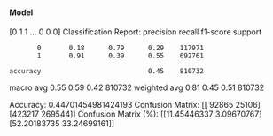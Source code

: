 #### Model
[0 1 1 ... 0 0 0]
Classification Report:
              precision    recall  f1-score   support

           0       0.18      0.79      0.29    117971
           1       0.91      0.39      0.55    692761

    accuracy                           0.45    810732
   macro avg       0.55      0.59      0.42    810732
weighted avg       0.81      0.45      0.51    810732

Accuracy: 0.44701454981424193
Confusion Matrix:
[[ 92865  25106]
 [423217 269544]]
Confusion Matrix (%):
[[11.45446337  3.09670767]
 [52.20183735 33.24699161]]

